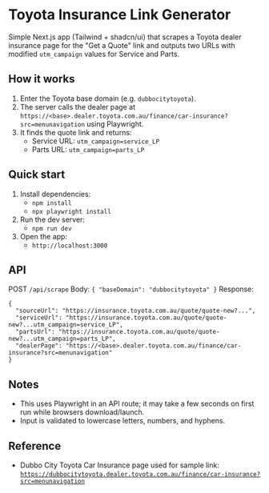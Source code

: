 # Toyota Insurance Link Generator

Simple Next.js app (Tailwind + shadcn/ui) that scrapes a Toyota dealer insurance page for the "Get a Quote" link and outputs two URLs with modified `utm_campaign` values for Service and Parts.

## How it works

1. Enter the Toyota base domain (e.g. `dubbocitytoyota`).
2. The server calls the dealer page at `https://<base>.dealer.toyota.com.au/finance/car-insurance?src=menunavigation` using Playwright.
3. It finds the quote link and returns:
   - Service URL: `utm_campaign=service_LP`
   - Parts URL: `utm_campaign=parts_LP`

## Quick start

1. Install dependencies:
   - `npm install`
   - `npx playwright install`
2. Run the dev server:
   - `npm run dev`
3. Open the app:
   - `http://localhost:3000`

## API

POST `/api/scrape`
Body: `{ "baseDomain": "dubbocitytoyota" }`
Response:

```
{
  "sourceUrl": "https://insurance.toyota.com.au/quote/quote-new?...",
  "serviceUrl": "https://insurance.toyota.com.au/quote/quote-new?...utm_campaign=service_LP",
  "partsUrl": "https://insurance.toyota.com.au/quote/quote-new?...utm_campaign=parts_LP",
  "dealerPage": "https://<base>.dealer.toyota.com.au/finance/car-insurance?src=menunavigation"
}
```

## Notes

- This uses Playwright in an API route; it may take a few seconds on first run while browsers download/launch.
- Input is validated to lowercase letters, numbers, and hyphens.

## Reference

- Dubbo City Toyota Car Insurance page used for sample link: [`https://dubbocitytoyota.dealer.toyota.com.au/finance/car-insurance?src=menunavigation`](https://dubbocitytoyota.dealer.toyota.com.au/finance/car-insurance?src=menunavigation)
